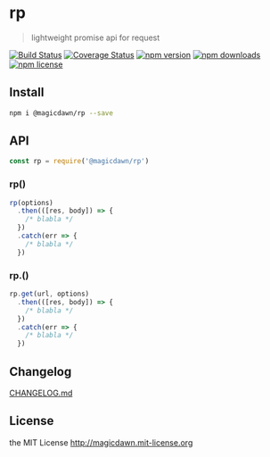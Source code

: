 # rp

> lightweight promise api for request

[![Build Status](https://img.shields.io/travis/magicdawn/rp.svg?style=flat-square)](https://travis-ci.org/magicdawn/rp)
[![Coverage Status](https://img.shields.io/codecov/c/github/magicdawn/rp.svg?style=flat-square)](https://codecov.io/gh/magicdawn/rp)
[![npm version](https://img.shields.io/npm/v/%40magicdawn/rp.svg?style=flat-square)](https://www.npmjs.com/package/@magicdawn/rp)
[![npm downloads](https://img.shields.io/npm/dm/%40magicdawn/rp.svg?style=flat-square)](https://www.npmjs.com/package/@magicdawn/rp)
[![npm license](https://img.shields.io/npm/l/%40magicdawn/rp.svg?style=flat-square)](http://magicdawn.mit-license.org)

## Install

```sh
npm i @magicdawn/rp --save
```

## API

```js
const rp = require('@magicdawn/rp')
```

### rp()

```js
rp(options)
  .then(([res, body]) => {
    /* blabla */
  })
  .catch(err => {
    /* blabla */
  })
```

### rp.<http-verb>()

```js
rp.get(url, options)
  .then(([res, body]) => {
    /* blabla */
  })
  .catch(err => {
    /* blabla */
  })
```

## Changelog

[CHANGELOG.md](CHANGELOG.md)

## License

the MIT License http://magicdawn.mit-license.org
